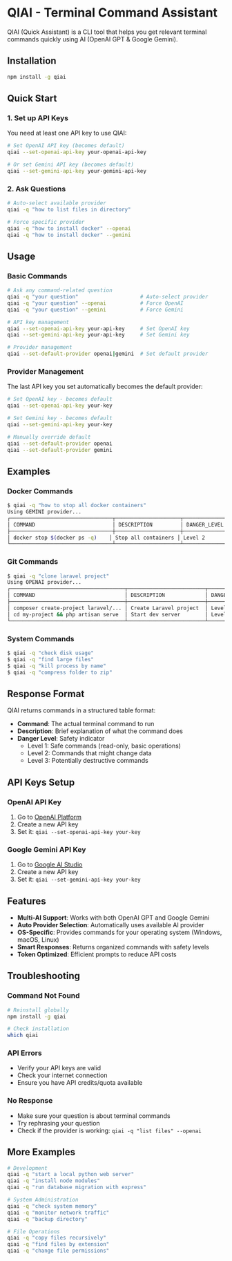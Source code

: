 # QIAI - Terminal Command Assistant

QIAI (Quick Assistant) is a CLI tool that helps you get relevant terminal commands quickly using AI (OpenAI GPT & Google Gemini).

## Installation

```bash
npm install -g qiai
```

## Quick Start

### 1. Set up API Keys
You need at least one API key to use QIAI:

```bash
# Set OpenAI API key (becomes default)
qiai --set-openai-api-key your-openai-api-key

# Or set Gemini API key (becomes default)
qiai --set-gemini-api-key your-gemini-api-key
```

### 2. Ask Questions
```bash
# Auto-select available provider
qiai -q "how to list files in directory"

# Force specific provider
qiai -q "how to install docker" --openai
qiai -q "how to install docker" --gemini
```

## Usage

### Basic Commands
```bash
# Ask any command-related question
qiai -q "your question"                    # Auto-select provider
qiai -q "your question" --openai           # Force OpenAI
qiai -q "your question" --gemini           # Force Gemini

# API key management
qiai --set-openai-api-key your-api-key     # Set OpenAI key
qiai --set-gemini-api-key your-api-key     # Set Gemini key

# Provider management
qiai --set-default-provider openai|gemini  # Set default provider
```

### Provider Management
The last API key you set automatically becomes the default provider:

```bash
# Set OpenAI key - becomes default
qiai --set-openai-api-key your-key

# Set Gemini key - becomes default  
qiai --set-gemini-api-key your-key

# Manually override default
qiai --set-default-provider openai
qiai --set-default-provider gemini
```

## Examples

### Docker Commands
```bash
$ qiai -q "how to stop all docker containers"
Using GEMINI provider...
┌─────────────────────────────────┬─────────────────────┬──────────────┐
│ COMMAND                         │ DESCRIPTION         │ DANGER_LEVEL │
├─────────────────────────────────┼─────────────────────┼──────────────┤
│ docker stop $(docker ps -q)    │ Stop all containers │ Level 2      │
└─────────────────────────────────┴─────────────────────┴──────────────┘
```

### Git Commands
```bash
$ qiai -q "clone laravel project"
Using OPENAI provider...
┌─────────────────────────────────────┬─────────────────────────┬──────────────┐
│ COMMAND                             │ DESCRIPTION             │ DANGER_LEVEL │
├─────────────────────────────────────┼─────────────────────────┼──────────────┤
│ composer create-project laravel/... │ Create Laravel project  │ Level 1      │
│ cd my-project && php artisan serve  │ Start dev server        │ Level 1      │
└─────────────────────────────────────┴─────────────────────────┴──────────────┘
```

### System Commands
```bash
$ qiai -q "check disk usage"
$ qiai -q "find large files"
$ qiai -q "kill process by name"
$ qiai -q "compress folder to zip"
```

## Response Format

QIAI returns commands in a structured table format:
- **Command**: The actual terminal command to run
- **Description**: Brief explanation of what the command does  
- **Danger Level**: Safety indicator
  - Level 1: Safe commands (read-only, basic operations)
  - Level 2: Commands that might change data
  - Level 3: Potentially destructive commands

## API Keys Setup

### OpenAI API Key
1. Go to [OpenAI Platform](https://platform.openai.com/api-keys)
2. Create a new API key
3. Set it: `qiai --set-openai-api-key your-key`

### Google Gemini API Key  
1. Go to [Google AI Studio](https://makersuite.google.com/app/apikey)
2. Create a new API key
3. Set it: `qiai --set-gemini-api-key your-key`

## Features

- **Multi-AI Support**: Works with both OpenAI GPT and Google Gemini
- **Auto Provider Selection**: Automatically uses available AI provider
- **OS-Specific**: Provides commands for your operating system (Windows, macOS, Linux)
- **Smart Responses**: Returns organized commands with safety levels
- **Token Optimized**: Efficient prompts to reduce API costs

## Troubleshooting

### Command Not Found
```bash
# Reinstall globally
npm install -g qiai

# Check installation
which qiai
```

### API Errors
- Verify your API keys are valid
- Check your internet connection
- Ensure you have API credits/quota available

### No Response
- Make sure your question is about terminal commands
- Try rephrasing your question
- Check if the provider is working: `qiai -q "list files" --openai`

## More Examples

```bash
# Development
qiai -q "start a local python web server"
qiai -q "install node modules"
qiai -q "run database migration with express"

# System Administration  
qiai -q "check system memory"
qiai -q "monitor network traffic"
qiai -q "backup directory"

# File Operations
qiai -q "copy files recursively"
qiai -q "find files by extension"
qiai -q "change file permissions"
```